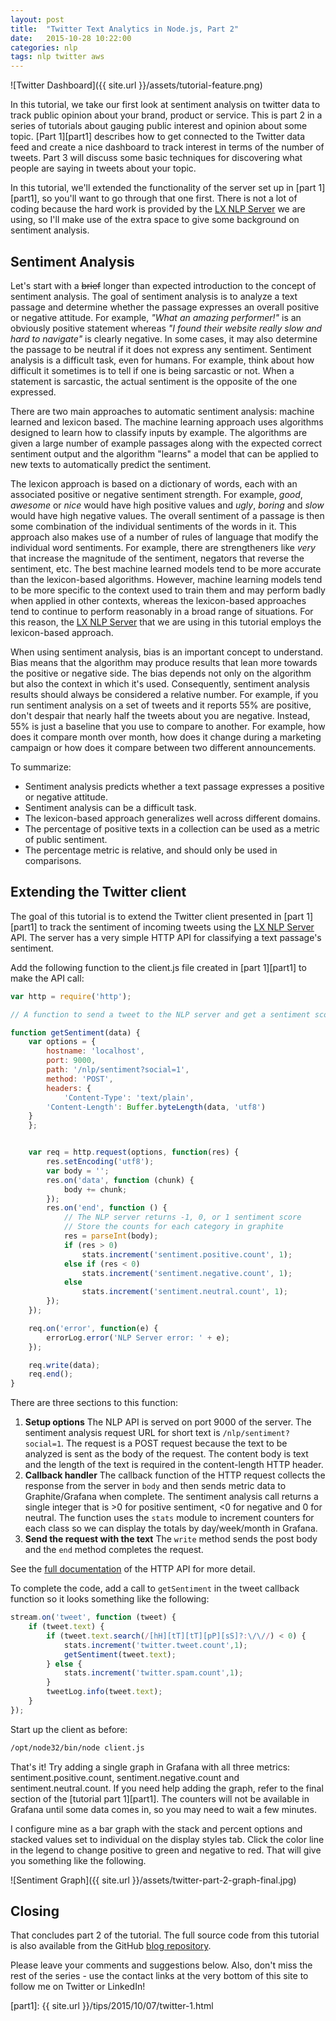 ```yaml
---
layout: post
title:  "Twitter Text Analytics in Node.js, Part 2"
date:   2015-10-28 10:22:00
categories: nlp
tags: nlp twitter aws
---
```


![Twitter Dashboard]({{ site.url }}/assets/tutorial-feature.png)

In this tutorial, we take our first look at sentiment analysis on
twitter data to track public opinion about your brand, product or
service.  This is part 2 in a series of tutorials about gauging public
interest and opinion about some topic.  [Part 1][part1] describes how
to get connected to the Twitter data feed and create a nice dashboard
to track interest in terms of the number of tweets.  Part 3 will
discuss some basic techniques for discovering what people are saying
in tweets about your topic.

In this tutorial, we'll extended the functionality of the server set
up in [part 1][part1], so you'll want to go through that one first.
There is not a lot of coding because the hard work is provided by the
[LX NLP Server][lxserver] we are using, so I'll make use of the extra
space to give some background on sentiment analysis.

## Sentiment Analysis

Let's start with a <s>brief</s> longer than expected introduction to
the concept of sentiment analysis.  The goal of sentiment analysis is
to analyze a text passage and determine whether the passage expresses
an overall positive or negative attitude.  For example, *"What an
amazing performer!"* is an obviously positive statement whereas *"I
found their website really slow and hard to navigate"* is clearly
negative.  In some cases, it may also determine the passage to be
neutral if it does not express any sentiment.  Sentiment analysis is a
difficult task, even for humans.  For example, think about how
difficult it sometimes is to tell if one is being sarcastic or not.
When a statement is sarcastic, the actual sentiment is the opposite of
the one expressed.

There are two main approaches to automatic sentiment analysis: machine
learned and lexicon based.  The machine learning approach uses
algorithms designed to learn how to classify inputs by example.  The
algorithms are given a large number of example passages along with the
expected correct sentiment output and the algorithm "learns" a model
that can be applied to new texts to automatically predict the
sentiment.

The lexicon approach is based on a dictionary of words, each with an
associated positive or negative sentiment strength.  For example,
*good*, *awesome* or *nice* would have high positive values and
*ugly*, *boring* and *slow* would have high negative values.  The
overall sentiment of a passage is then some combination of the
individual sentiments of the words in it.  This approach also makes
use of a number of rules of language that modify the individual word
sentiments.  For example, there are strengtheners like *very* that
increase the magnitude of the sentiment, negators that reverse the
sentiment, etc.  The best machine learned models tend to be more
accurate than the lexicon-based algorithms.  However, machine learning
models tend to be more specific to the context used to train them and
may perform badly when applied in other contexts, whereas the
lexicon-based approaches tend to continue to perform reasonably in a
broad range of situations.  For this reason, the [LX NLP
Server][lxserver] that we are using in this tutorial employs the
lexicon-based approach.

When using sentiment analysis, bias is an important concept to
understand.  Bias means that the algorithm may produce results that
lean more towards the positive or negative side.  The bias depends not
only on the algorithm but also the context in which it's used.
Consequently, sentiment analysis results should always be considered a
relative number.  For example, if you run sentiment analysis on a set
of tweets and it reports 55% are positive, don't despair that nearly
half the tweets about you are negative.  Instead, 55% is just a
baseline that you use to compare to another.  For example, how does it
compare month over month, how does it change during a marketing
campaign or how does it compare between two different announcements.

To summarize:

* Sentiment analysis predicts whether a text passage expresses a positive or negative attitude.
* Sentiment analysis can be a difficult task.
* The lexicon-based approach generalizes well across different domains.
* The percentage of positive texts in a collection can be used as a metric of public sentiment.
* The percentage metric is relative, and should only be used in comparisons.


## Extending the Twitter client

The goal of this tutorial is to extend the Twitter client presented in
[part 1][part1] to track the sentiment of incoming tweets using the
[LX NLP Server][lxserver] API.  The server has a very simple HTTP API
for classifying a text passage's sentiment.

Add the following function to the client.js file created in [part 1][part1]
to make the API call:

~~~~~~~~~~javascript
var http = require('http');

// A function to send a tweet to the NLP server and get a sentiment score

function getSentiment(data) {
    var options = {
        hostname: 'localhost',
        port: 9000,
        path: '/nlp/sentiment?social=1',
        method: 'POST',
        headers: {
            'Content-Type': 'text/plain',
	    'Content-Length': Buffer.byteLength(data, 'utf8')
	}
    };


    var req = http.request(options, function(res) {
        res.setEncoding('utf8');
        var body = '';
        res.on('data', function (chunk) {
            body += chunk;
        });
        res.on('end', function () {
            // The NLP server returns -1, 0, or 1 sentiment score
            // Store the counts for each category in graphite
            res = parseInt(body);
            if (res > 0)
                stats.increment('sentiment.positive.count', 1);
            else if (res < 0)
                stats.increment('sentiment.negative.count', 1);
            else
                stats.increment('sentiment.neutral.count', 1);
        });
    });

    req.on('error', function(e) {
        errorLog.error('NLP Server error: ' + e);
    });

    req.write(data);
    req.end();
}
~~~~~~~~~~

There are three sections to this function:

1. **Setup options** The NLP API is served on port 9000 of the server.
The sentiment analysis request URL for short text is
`/nlp/sentiment?social=1`.  The request is a POST request because the
text to be analyzed is sent as the body of the request.  The content
body is text and the length of the text is required in the
content-length HTTP header.
2. **Callback handler** The callback function of the HTTP request
collects the response from the server in `body` and then sends metric
data to Graphite/Grafana when complete.  The sentiment analysis call
returns a single integer that is >0 for positive sentiment, <0 for
negative and 0 for neutral.  The function uses the `stats` module to
increment counters for each class so we can display the totals by
day/week/month in Grafana.
3. **Send the request with the text** The `write` method sends the post
body and the `end` method completes the request.

See the [full documentation](http://www.lexicadb.com/lxserver/nlp_http.html)
of the HTTP API for more detail.

To complete the code, add a call to `getSentiment` in the tweet
callback function so it looks something like the following:

~~~~~~~~~~javascript
stream.on('tweet', function (tweet) {
    if (tweet.text) {
        if (tweet.text.search(/[hH][tT][tT][pP][sS]?:\/\//) < 0) {
            stats.increment('twitter.tweet.count',1);
            getSentiment(tweet.text);
        } else {
            stats.increment('twitter.spam.count',1);
        }
        tweetLog.info(tweet.text);
    }
});
~~~~~~~~~~

Start up the client as before:

~~~~~~~~~~bash
/opt/node32/bin/node client.js
~~~~~~~~~~

That's it!  Try adding a single graph in Grafana with all three
metrics: sentiment.positive.count, sentiment.negative.count and
sentiment.neutral.count.  If you need help adding the graph, refer to
the final section of the [tutorial part 1][part1].  The counters will
not be available in Grafana until some data comes in, so you may need
to wait a few minutes.

I configure mine as a bar graph with the stack and percent options and
stacked values set to individual on the display styles tab.  Click the
color line in the legend to change positive to green and negative to
red.  That will give you something like the following.

![Sentiment Graph]({{ site.url }}/assets/twitter-part-2-graph-final.jpg)

## Closing

That concludes part 2 of the tutorial.  The full source code from this
tutorial is also available from the GitHub
[blog repository](https://github.com/sathibault/blog).

Please leave your comments and suggestions below.  Also, don't miss
the rest of the series - use the contact links at the very bottom of
this site to follow me on Twitter or LinkedIn!

[lxserver]: https://aws.amazon.com/marketplace/pp/B015GBBBPA/?ref=_ptnr_blog_
[part1]: {{ site.url }}/tips/2015/10/07/twitter-1.html
